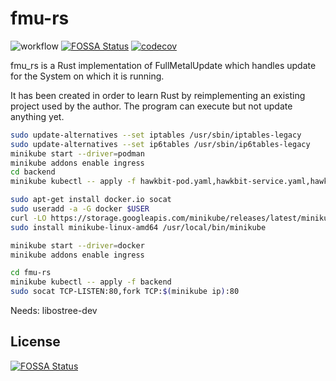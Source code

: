 # fmu-rs
![workflow](https://github.com/avrabe/fmu-rs/actions/workflows/rust.yml/badge.svg)
[![FOSSA Status](https://app.fossa.com/api/projects/git%2Bgithub.com%2Favrabe%2Ffmu-rs.svg?type=shield)](https://app.fossa.com/projects/git%2Bgithub.com%2Favrabe%2Ffmu-rs?ref=badge_shield)
[![codecov](https://codecov.io/gh/avrabe/fmu-rs/branch/main/graph/badge.svg?token=bqz07qp5a3)](https://codecov.io/gh/avrabe/fmu-rs)


fmu_rs is a Rust implementation of FullMetalUpdate which handles update for the System on which it is running.

It has been created in order to learn Rust by reimplementing an existing project used by the author.
The program can execute but not update anything yet.

```bash
sudo update-alternatives --set iptables /usr/sbin/iptables-legacy
sudo update-alternatives --set ip6tables /usr/sbin/ip6tables-legacy
minikube start --driver=podman
minikube addons enable ingress
cd backend
minikube kubectl -- apply -f hawkbit-pod.yaml,hawkbit-service.yaml,hawknet-networkpolicy.yaml,mysql-pod.yaml,mysql-service.yaml,rabbitmq-pod.yaml,rabbitmq-service.yaml


```


```bash
sudo apt-get install docker.io socat 
sudo useradd -a -G docker $USER
curl -LO https://storage.googleapis.com/minikube/releases/latest/minikube-linux-amd64
sudo install minikube-linux-amd64 /usr/local/bin/minikube
```

```bash
minikube start --driver=docker
minikube addons enable ingress
```

```bash
cd fmu-rs
minikube kubectl -- apply -f backend
sudo socat TCP-LISTEN:80,fork TCP:$(minikube ip):80
```


Needs:
libostree-dev
## License
[![FOSSA Status](https://app.fossa.com/api/projects/git%2Bgithub.com%2Favrabe%2Ffmu-rs.svg?type=large)](https://app.fossa.com/projects/git%2Bgithub.com%2Favrabe%2Ffmu-rs?ref=badge_large)
